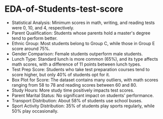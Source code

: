 # EDA-of-Students-test-score

- Statistical Analysis: Minimum scores in math, writing, and reading tests were 0, 10, and 4, respectively.
- Parent Qualification: Students whose parents hold a master's degree tend to perform better.
- Ethnic Group: Most students belong to Group C, while those in Group E score around 75%.
- Gender Comparison: Female students outperform male students.
- Lunch Type: Standard lunch is more common (65%), and its type affects math scores, with a difference of 11 points between lunch types.
- Test Prep Score: Students who take test preparation courses tend to score higher, but only 40% of students opt for it.
- Box Plot for Score: The dataset contains many outliers, with math scores ranging from 58 to 78 and reading scores between 60 and 80.
- Study Hours: More study time positively impacts test scores.
- Parent Marital Status: No significant impact on students' performance.
- Transport Distribution: About 58% of students use school buses.
- Sport Activity Distribution: 35% of students play sports regularly, while 50% play occasionally.
